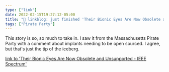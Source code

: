 ```yaml
---
type: ["link"]
date: 2022-02-15T19:27:12-05:00
title: "🔗 linkblog: just finished 'Their Bionic Eyes Are Now Obsolete and Unsupported - IEEE Spectrum'"
tags: ["Pirate Party"]
---
```

This story is so, so much to take in. I saw it from the Massachusetts Pirate Party with a comment about implants needing to be open sourced. I agree, but that's just the tip of the iceberg.
 
[link to 'Their Bionic Eyes Are Now Obsolete and Unsupported - IEEE Spectrum'](https://spectrum.ieee.org/bionic-eye-obsolete)

